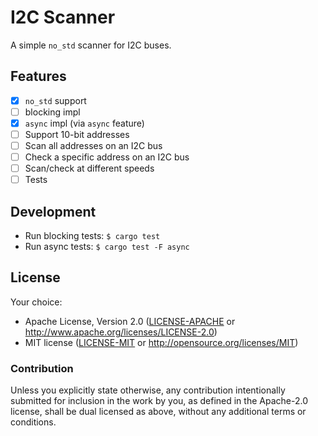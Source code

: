 # I2C Scanner

A simple `no_std` scanner for I2C buses.

## Features

- [x] `no_std` support
- [ ] blocking impl
- [x] `async` impl (via `async` feature)
- [ ] Support 10-bit addresses
- [ ] Scan all addresses on an I2C bus
- [ ] Check a specific address on an I2C bus
- [ ] Scan/check at different speeds
- [ ] Tests

## Development
* Run blocking tests: `$ cargo test`
* Run async tests: `$ cargo test -F async`

## License

Your choice:

- Apache License, Version 2.0 ([LICENSE-APACHE](LICENSE-APACHE) or
  <http://www.apache.org/licenses/LICENSE-2.0>)
- MIT license ([LICENSE-MIT](LICENSE-MIT) or <http://opensource.org/licenses/MIT>)

### Contribution

Unless you explicitly state otherwise, any contribution intentionally submitted
for inclusion in the work by you, as defined in the Apache-2.0 license, shall be
dual licensed as above, without any additional terms or conditions.
